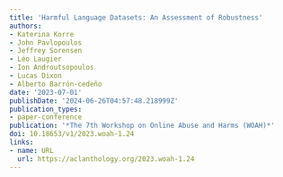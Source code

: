 ```yaml
---
title: 'Harmful Language Datasets: An Assessment of Robustness'
authors:
- Katerina Korre
- John Pavlopoulos
- Jeffrey Sorensen
- Léo Laugier
- Ion Androutsopoulos
- Lucas Dixon
- Alberto Barrón-cedeño
date: '2023-07-01'
publishDate: '2024-06-26T04:57:48.218999Z'
publication_types:
- paper-conference
publication: '*The 7th Workshop on Online Abuse and Harms (WOAH)*'
doi: 10.18653/v1/2023.woah-1.24
links:
- name: URL
  url: https://aclanthology.org/2023.woah-1.24
---
```

